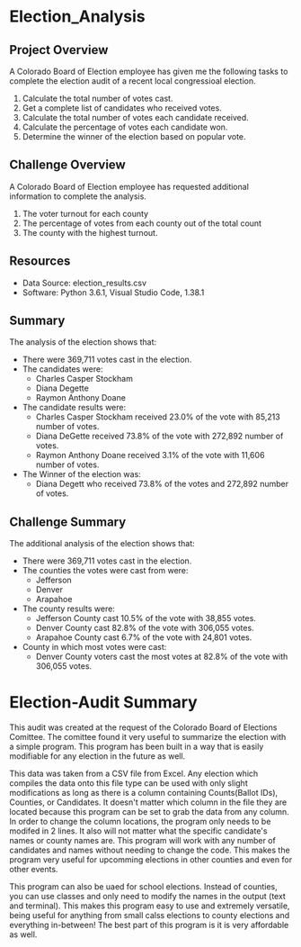 # Election_Analysis

## Project Overview
A Colorado Board of Election employee has given me the following tasks to complete the election audit of a recent local congressioal election.

1. Calculate the total number of votes cast.
2. Get a complete list of candidates who received votes.
3. Calculate the total number of votes each candidate received.
4. Calculate the percentage of votes each candidate won.
5. Determine the winner of the election based on popular vote.

## Challenge Overview
A Colorado Board of Election employee has requested additional information to complete the analysis.

1. The voter turnout for each county
2. The percentage of votes from each county out of the total count
3. The county with the highest turnout. 

## Resources
- Data Source: election_results.csv
- Software: Python 3.6.1, Visual Studio Code, 1.38.1

## Summary
The analysis of the election shows that:
- There were 369,711 votes cast in the election.
- The candidates were:
  - Charles Casper Stockham
  - Diana Degette
  - Raymon Anthony Doane
 - The candidate results were:
   - Charles Casper Stockham received 23.0% of the vote with 85,213 number of votes.
   - Diana DeGette received 73.8% of the vote with 272,892 number of votes.
   - Raymon Anthony Doane received 3.1% of the vote with 11,606 number of votes.
 - The Winner of the election was:
   - Diana Degett who received 73.8% of the votes and 272,892 number of votes.
  
  ## Challenge Summary
  The additional analysis of the election shows that:
  - There were 369,711 votes cast in the election.
  - The counties the votes were cast from were:
    - Jefferson
    - Denver
    - Arapahoe
   - The county results were:
     - Jefferson County cast 10.5% of the vote with 38,855 votes.
     - Denver County cast 82.8% of the vote with 306,055 votes.
     - Arapahoe County cast 6.7% of the vote with 24,801 votes.
   - County in which most votes were cast:
     - Denver County voters cast the most votes at 82.8% of the vote with 306,055 votes.

# Election-Audit Summary
  This audit was created at the request of the Colorado Board of Elections Comittee. The comittee found it very useful to summarize the election with a simple program. This program has been built in a way that is easily modifiable for any election in the future as well. 
  
  This data was taken from a CSV file from Excel. Any election which compiles the data onto this file type can be used with only slight modifications as long as there is a column containing Counts(Ballot IDs), Counties, or Candidates. It doesn't matter which column in the file they are located because this program can be set to grab the data from any column. In order to change the column locations, the program only needs to be modifed in 2 lines.
  It also will not matter what the specific candidate's names or county names are. This program will work with any number of candidates and names without needing to change the code. This makes the program very useful for upcomming elections in other counties and even for other events. 
  
  This program can also be uaed for school elections. Instead of counties, you can use classes and only need to modify the names in the output (text and terminal). This makes this program easy to use and extremely versatile, being useful for anything from small calss elections to county elections and everything in-between! The best part of this program is it is very affordable as well. 
  
  
  
  
